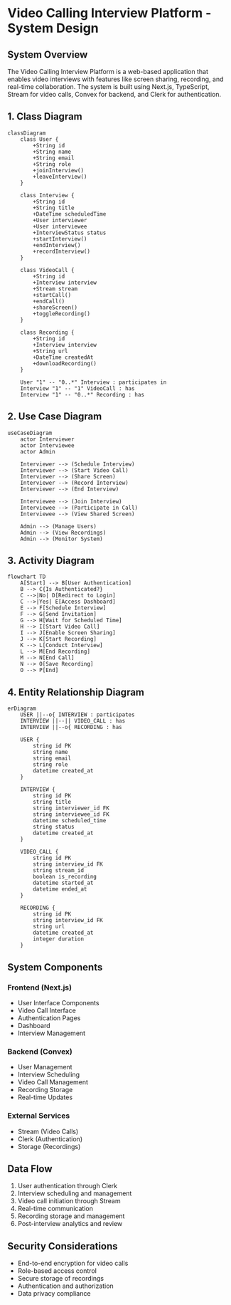# Video Calling Interview Platform - System Design

## System Overview
The Video Calling Interview Platform is a web-based application that enables video interviews with features like screen sharing, recording, and real-time collaboration. The system is built using Next.js, TypeScript, Stream for video calls, Convex for backend, and Clerk for authentication.

## 1. Class Diagram
```mermaid
classDiagram
    class User {
        +String id
        +String name
        +String email
        +String role
        +joinInterview()
        +leaveInterview()
    }

    class Interview {
        +String id
        +String title
        +DateTime scheduledTime
        +User interviewer
        +User interviewee
        +InterviewStatus status
        +startInterview()
        +endInterview()
        +recordInterview()
    }

    class VideoCall {
        +String id
        +Interview interview
        +Stream stream
        +startCall()
        +endCall()
        +shareScreen()
        +toggleRecording()
    }

    class Recording {
        +String id
        +Interview interview
        +String url
        +DateTime createdAt
        +downloadRecording()
    }

    User "1" -- "0..*" Interview : participates in
    Interview "1" -- "1" VideoCall : has
    Interview "1" -- "0..*" Recording : has
```

## 2. Use Case Diagram
```mermaid
useCaseDiagram
    actor Interviewer
    actor Interviewee
    actor Admin

    Interviewer --> (Schedule Interview)
    Interviewer --> (Start Video Call)
    Interviewer --> (Share Screen)
    Interviewer --> (Record Interview)
    Interviewer --> (End Interview)

    Interviewee --> (Join Interview)
    Interviewee --> (Participate in Call)
    Interviewee --> (View Shared Screen)

    Admin --> (Manage Users)
    Admin --> (View Recordings)
    Admin --> (Monitor System)
```

## 3. Activity Diagram
```mermaid
flowchart TD
    A[Start] --> B[User Authentication]
    B --> C{Is Authenticated?}
    C -->|No| D[Redirect to Login]
    C -->|Yes| E[Access Dashboard]
    E --> F[Schedule Interview]
    F --> G[Send Invitation]
    G --> H[Wait for Scheduled Time]
    H --> I[Start Video Call]
    I --> J[Enable Screen Sharing]
    J --> K[Start Recording]
    K --> L[Conduct Interview]
    L --> M[End Recording]
    M --> N[End Call]
    N --> O[Save Recording]
    O --> P[End]
```

## 4. Entity Relationship Diagram
```mermaid
erDiagram
    USER ||--o{ INTERVIEW : participates
    INTERVIEW ||--|| VIDEO_CALL : has
    INTERVIEW ||--o{ RECORDING : has

    USER {
        string id PK
        string name
        string email
        string role
        datetime created_at
    }

    INTERVIEW {
        string id PK
        string title
        string interviewer_id FK
        string interviewee_id FK
        datetime scheduled_time
        string status
        datetime created_at
    }

    VIDEO_CALL {
        string id PK
        string interview_id FK
        string stream_id
        boolean is_recording
        datetime started_at
        datetime ended_at
    }

    RECORDING {
        string id PK
        string interview_id FK
        string url
        datetime created_at
        integer duration
    }
```

## System Components

### Frontend (Next.js)
- User Interface Components
- Video Call Interface
- Authentication Pages
- Dashboard
- Interview Management

### Backend (Convex)
- User Management
- Interview Scheduling
- Video Call Management
- Recording Storage
- Real-time Updates

### External Services
- Stream (Video Calls)
- Clerk (Authentication)
- Storage (Recordings)

## Data Flow
1. User authentication through Clerk
2. Interview scheduling and management
3. Video call initiation through Stream
4. Real-time communication
5. Recording storage and management
6. Post-interview analytics and review

## Security Considerations
- End-to-end encryption for video calls
- Role-based access control
- Secure storage of recordings
- Authentication and authorization
- Data privacy compliance 